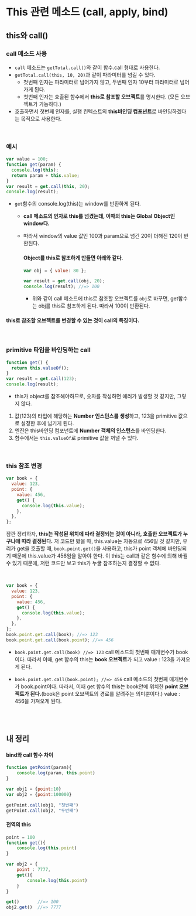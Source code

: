 # This 관련 메소드 (call, apply, bind)

## this와 call()

### call 메소드 사용

- `call` 메소드는 `getTotal.call()`와 같이 함수.call 형태로 사용한다.
- `getTotal.call(this, 10, 20)`과 같이 파라미터를 넘길 수 있다.
  - 첫번째 인자는 파라미터로 넘어가지 않고, 두번째 인자 10부터 파라미터로 넘어가게 된다.
  - 첫번째 인자는 호출된 함수에서 **this로 참조할 오브젝트**를 명시한다. (모든 오브젝트가 가능하다.)
- 호출하면서 첫번째 인자를, 실행 컨텍스트의 **this바인딩 컴포넌트**로 바인딩하겠다는 목적으로 사용한다.

<br>

### 예시

```javascript
var value = 100;
function get(param) {
  console.log(this);
  return param + this.value;
}
var result = get.call(this, 20);
console.log(result);
```

- `get`함수의 console.log(this)는 window를 반환하게 된다.

  - **call 메소드의 인자로 this를 넘겼는데, 이때의 this는 Global Object인 window다.**
  - 따라서 window의 value 값인 100과 param으로 넘긴 20이 더해진 120이 반환된다.

    #### Object를 this로 참조하게 만들면 아래와 같다.

    ```javascript
    var obj = { value: 80 };

    var result = get.call(obj, 20);
    console.log(result); //=> 100
    ```

    - 위와 같이 call 메소드에 this로 참조할 오브젝트를 `obj`로 바꾸면, get함수는 obj를 this로 참조하게 된다. 따라서 100이 반환된다.

#### this로 참조할 오브젝트를 변경할 수 있는 것이 call의 특징이다.

<br>

### primitive 타입을 바인딩하는 call

```javascript
function get() {
  return this.valueOf();
}
var result = get.call(123);
console.log(result);
```

- this가 object를 참조해야하므로, 숫자를 작성하면 에러가 발생할 것 같지만, 그렇지 않다.

1. 값(123)의 타입에 해당하는 **Number 인스턴스를 생성**하고, 123을 primitive 값으로 설정한 후에 넘기게 된다.
2. 엔진은 this바인딩 컴포넌트에 **Number 객체의 인스턴스**를 바인딩한다.
3. 함수에서는 `this.valueOf`로 primitive 값을 꺼낼 수 있다.

<br>

### this 참조 변경

```javascript
var book = {
  value: 123,
  point: {
    value: 456,
    get() {
      console.log(this.value);
    },
  },
};
```

잠깐 정리하자, **this는 작성된 위치에 따라 결정되는 것이 아니라, 호출한 오브젝트가 누구냐에 따라 결정된다.** 저 코드만 봤을 때, this.value는 자동으로 456일 것 같지만, 우리가 get을 호출할 때, `book.point.get()`을 사용하고, this가 point 객체에 바인딩되기 때문에 this.value가 456임을 알아야 한다. 이 this는 call과 같은 함수에 의해 바뀔 수 있기 때문에, 저런 코드만 보고 this가 누굴 참조하는지 결정할 수 없다.

<br>

```javascript
var book = {
  value: 123,
  point: {
    value: 456,
    get() {
      console.log(this.value);
    },
  },
};
book.point.get.call(book); //=> 123
book.point.get.call(book.point); //=> 456
```

- `book.point.get.call(book) //=> 123`
  call 메소드의 첫번째 매개변수가 book이다. 따라서 이때, get 함수의 this는 **book 오브젝트**가 되고 value : 123을 가져오게 된다.

- `book.point.get.call(book.point); //=> 456`
  call 메소드의 첫번째 매개변수가 book.point이다. 따라서, 이때 get 함수의 this는 book안에 위치한 **point 오브젝트가 된다.**(book은 point 오브젝트의 경로를 알려주는 의미뿐이다.) value : 456을 가져오게 된다.

<br>
<br>

## 내 정리

#### bind와 call 함수 차이

```Javascript
function getPoint(param){
    console.log(param, this.point)
}

var obj1 = {point:10}
var obj2 = {point:100000}

getPoint.call(obj1, "첫번째")
getPoint.call(obj2, "두번째")
```

#### 전역의 this

```Javascript
point = 100
function get(){
    console.log(this.point)
}

var obj2 = {
    point : 7777,
    get(){
        console.log(this.point)
    }
}

get()       //=> 100
obj2.get()  //=> 7777
```
